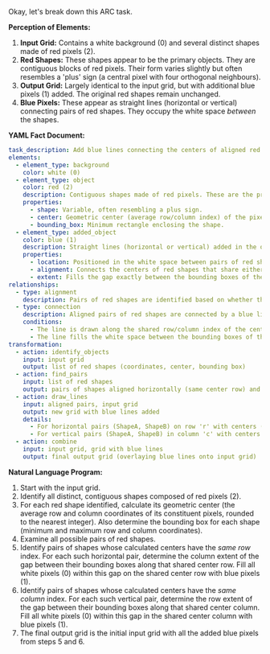 Okay, let's break down this ARC task.

**Perception of Elements:**

1.  **Input Grid:** Contains a white background (0) and several distinct shapes made of red pixels (2).
2.  **Red Shapes:** These shapes appear to be the primary objects. They are contiguous blocks of red pixels. Their form varies slightly but often resembles a 'plus' sign (a central pixel with four orthogonal neighbours).
3.  **Output Grid:** Largely identical to the input grid, but with additional blue pixels (1) added. The original red shapes remain unchanged.
4.  **Blue Pixels:** These appear as straight lines (horizontal or vertical) connecting pairs of red shapes. They occupy the white space *between* the shapes.

**YAML Fact Document:**


```yaml
task_description: Add blue lines connecting the centers of aligned red shapes.
elements:
  - element_type: background
    color: white (0)
  - element_type: object
    color: red (2)
    description: Contiguous shapes made of red pixels. These are the primary input objects.
    properties:
      - shape: Variable, often resembling a plus sign.
      - center: Geometric center (average row/column index) of the pixels in the shape.
      - bounding_box: Minimum rectangle enclosing the shape.
  - element_type: added_object
    color: blue (1)
    description: Straight lines (horizontal or vertical) added in the output.
    properties:
      - location: Positioned in the white space between pairs of red shapes.
      - alignment: Connects the centers of red shapes that share either the same row or the same column index.
      - extent: Fills the gap exactly between the bounding boxes of the connected shapes along the line connecting their centers.
relationships:
  - type: alignment
    description: Pairs of red shapes are identified based on whether their centers share the same row index (horizontal alignment) or the same column index (vertical alignment).
  - type: connection
    description: Aligned pairs of red shapes are connected by a blue line segment.
    conditions:
      - The line is drawn along the shared row/column index of the centers.
      - The line fills the white space between the bounding boxes of the two shapes.
transformation:
  - action: identify_objects
    input: input grid
    output: list of red shapes (coordinates, center, bounding box)
  - action: find_pairs
    input: list of red shapes
    output: pairs of shapes aligned horizontally (same center row) and vertically (same center column)
  - action: draw_lines
    input: aligned pairs, input grid
    output: new grid with blue lines added
    details:
      - For horizontal pairs (ShapeA, ShapeB) on row 'r' with centers (r, cA) and (r, cB), fill pixels (r, c) with blue where max_col(ShapeA) < c < min_col(ShapeB).
      - For vertical pairs (ShapeA, ShapeB) in column 'c' with centers (rA, c) and (rB, c), fill pixels (r, c) with blue where max_row(ShapeA) < r < min_row(ShapeB).
  - action: combine
    input: input grid, grid with blue lines
    output: final output grid (overlaying blue lines onto input grid)

```


**Natural Language Program:**

1.  Start with the input grid.
2.  Identify all distinct, contiguous shapes composed of red pixels (2).
3.  For each red shape identified, calculate its geometric center (the average row and column coordinates of its constituent pixels, rounded to the nearest integer). Also determine the bounding box for each shape (minimum and maximum row and column coordinates).
4.  Examine all possible pairs of red shapes.
5.  Identify pairs of shapes whose calculated centers have the *same row* index. For each such horizontal pair, determine the column extent of the gap between their bounding boxes along that shared center row. Fill all white pixels (0) within this gap on the shared center row with blue pixels (1).
6.  Identify pairs of shapes whose calculated centers have the *same column* index. For each such vertical pair, determine the row extent of the gap between their bounding boxes along that shared center column. Fill all white pixels (0) within this gap in the shared center column with blue pixels (1).
7.  The final output grid is the initial input grid with all the added blue pixels from steps 5 and 6.